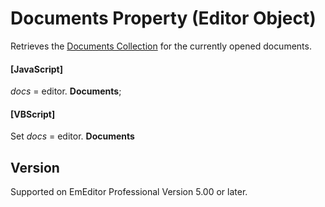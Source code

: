 # Documents Property (Editor Object)

Retrieves the [Documents Collection](../documents/index) for the currently opened documents.

#### \[JavaScript\]

_docs_ = editor. **Documents**;

#### \[VBScript\]

Set _docs_ = editor. **Documents**

## Version

Supported on EmEditor Professional Version 5.00 or later.
